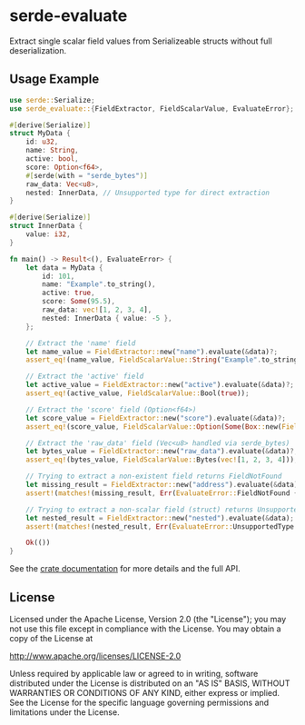 # serde-evaluate

Extract single scalar field values from Serializeable structs without full deserialization.

## Usage Example

```rust
use serde::Serialize;
use serde_evaluate::{FieldExtractor, FieldScalarValue, EvaluateError};

#[derive(Serialize)]
struct MyData {
    id: u32,
    name: String,
    active: bool,
    score: Option<f64>,
    #[serde(with = "serde_bytes")]
    raw_data: Vec<u8>,
    nested: InnerData, // Unsupported type for direct extraction
}

#[derive(Serialize)]
struct InnerData {
    value: i32,
}

fn main() -> Result<(), EvaluateError> {
    let data = MyData {
        id: 101,
        name: "Example".to_string(),
        active: true,
        score: Some(95.5),
        raw_data: vec![1, 2, 3, 4],
        nested: InnerData { value: -5 },
    };

    // Extract the 'name' field
    let name_value = FieldExtractor::new("name").evaluate(&data)?;
    assert_eq!(name_value, FieldScalarValue::String("Example".to_string()));

    // Extract the 'active' field
    let active_value = FieldExtractor::new("active").evaluate(&data)?;
    assert_eq!(active_value, FieldScalarValue::Bool(true));

    // Extract the 'score' field (Option<f64>)
    let score_value = FieldExtractor::new("score").evaluate(&data)?;
    assert_eq!(score_value, FieldScalarValue::Option(Some(Box::new(FieldScalarValue::F64(95.5)))));

    // Extract the 'raw_data' field (Vec<u8> handled via serde_bytes)
    let bytes_value = FieldExtractor::new("raw_data").evaluate(&data)?;
    assert_eq!(bytes_value, FieldScalarValue::Bytes(vec![1, 2, 3, 4]));

    // Trying to extract a non-existent field returns FieldNotFound
    let missing_result = FieldExtractor::new("address").evaluate(&data);
    assert!(matches!(missing_result, Err(EvaluateError::FieldNotFound { .. })));

    // Trying to extract a non-scalar field (struct) returns UnsupportedType
    let nested_result = FieldExtractor::new("nested").evaluate(&data);
    assert!(matches!(nested_result, Err(EvaluateError::UnsupportedType { type_name }) if type_name == "struct"));

    Ok(())
}
```

See the [crate documentation](https://docs.rs/serde_evaluate) for more details and the full API.

## License

Licensed under the Apache License, Version 2.0 (the "License");
you may not use this file except in compliance with the License.
You may obtain a copy of the License at

   http://www.apache.org/licenses/LICENSE-2.0

Unless required by applicable law or agreed to in writing, software
distributed under the License is distributed on an "AS IS" BASIS,
WITHOUT WARRANTIES OR CONDITIONS OF ANY KIND, either express or implied.
See the License for the specific language governing permissions and
limitations under the License.